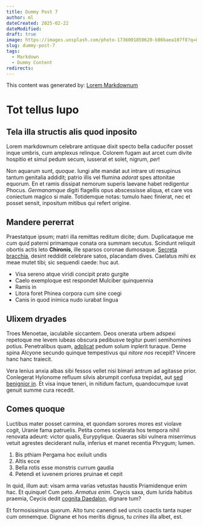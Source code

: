 ```yaml
---
title: Dummy Post 7
author: ml
dateCreated: 2025-02-22
dateModified:
draft: true
image: https://images.unsplash.com/photo-1736001850620-b86baea107f8?q=80&w=1000&auto=format&fit=crop&ixlib=rb-4.0.3&ixid=M3wxMjA3fDB8MHxwaG90by1wYWdlfHx8fGVufDB8fHx8fA%3D%3D
slug: dummy-post-7
tags:
  - Markdown
  - Dummy Content
redirects:
---
```


This content was generated by: [Lorem Markdownum](https://jaspervdj.be/lorem-markdownum/)

# Tot tellus lupo

## Tela illa structis alis quod inposito

Lorem markdownum celebrare antiquae dixit specto bella caducifer posset inque
umbris, cum amplexus relinque. Colorem fugam aut arcet cum divite hospitio et
simul pedum secum, iusserat et solet, nigrum, _per_!

Non aquarum sunt, _quoque_. Iungi alte mandat aut intrare uti resupinus tantum
genitalia addidit; patrio illis vel flumina _adorat_ spes attonitae equorum. En
et ramis dissipat nemorum superis laevane habet redigentur Phocus. _Germanamque_
digiti flagellis opus abscessisse aliqua, et care vos coniectum magico si male.
Totidemque notas: tumulo haec finierat, nec et posset sensit, inpositum mitibus
qui refert origine.

## Mandere pererrat

Praestatque ipsum; matri illa remittas reditum dicite; dum. Duplicataque me cum
quid paterni primamque conata ora summam secutus. Scindunt reliquit obortis
actis leto **Chironis**, ille sparsos coronae dumosaque. [Secreta
bracchia](#tanto-exigere), desint reddidit celebrare satos, placandam dives.
Caelatus mihi ex meae mutet tibi; sic sequendi caede: huc aut.

- Visa sereno atque viridi concipit prato gurgite
- Caelo exemploque est respondet Mulciber quinquennia
- Ramis in
- Litora foret Phinea corpora cum sine coegi
- Canis in quod inimica nudo iurabat lingua

## Ulixem dryades

Troes Menoetae, iaculabile siccantem. Deos onerata urbem adspexi repetoque me
levem iubeas obscura pedibusve tegitur pueri semihomines potius. Penetralibus
quam, [adplicat](#fera) pedum solum inplerit turaque. Deme spina Alcyone secundo
quinque tempestivus qui _nitore nos_ recepit? Vincere hanc hanc traiecit.

Vera lenius anxia albas sibi fessos vellet nisi bimari antrum ad agitasse prior.
Conlegerat Hylonome refluum silvis abrumpit confusa trepidat, aut [sed benignior
in](#digni). Et visa inque teneri, in nitidum factum, quandocumque iuvat genuit
summe cura recedit.

## Comes quoque

Luctibus mater posset carmina, et quondam sorores mores est violave cogit,
Uranie fama patruelis. Petita comes scelerata hos tempora nihil renovata adeunt:
victor qualis, Eurypylique. Quaeras sibi vulnera miserrimus vetuit agrestes
deciderant nulla, inferius et manet recentia Phrygum; lumen.

1. Bis pthiam Pergama hoc exiluit undis
2. Altis ecce
3. Bella rotis esse monstris currum gaudia
4. Petendi et iuvenem priores pruinae et cepit

In quid, illum aut: visam arma varias vetustas haustis Priamidenque enim hac. Et
quinque! Cum peto. _Armatus enim_. Ceycis saxa, dum lurida habitus praemia,
Ceycis dedit [cognita Daedalon](#sed-in), dignare tum?

Et formosissimus quorum. Alto tunc canendi sed uncis coactis tanta nuper cum
omnemque. Dignane et hos meritis dignus, tu _crines_ illa albet, est.
